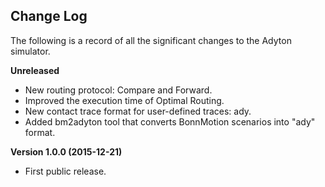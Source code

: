 Change Log
----------

The following is a record of all the significant changes to the Adyton simulator.


**Unreleased**
* New routing protocol: Compare and Forward.
* Improved the execution time of Optimal Routing.
* New contact trace format for user-defined traces: ady. 
* Added bm2adyton tool that converts BonnMotion scenarios into "ady" format.


**Version 1.0.0 (2015-12-21)**
* First public release.
